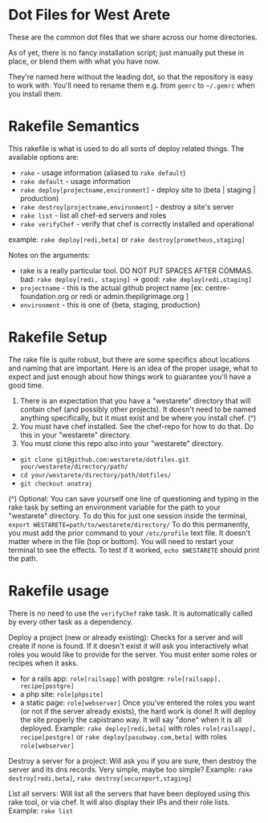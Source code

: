 # Dot Files for West Arete

These are the common dot files that we share across our home directories.

As of yet, there is no fancy installation script; just manually put these in
place, or blend them with what you have now. 

They're named here without the leading dot, so that the repository is easy to
work with. You'll need to rename them e.g. from `gemrc` to `~/.gemrc` when you
install them.

Rakefile Semantics
==================

This rakefile is what is used to do all sorts of deploy related things. The available options are:

* `rake` - usage information (aliased to `rake default`) 
* `rake default` - usage information
* `rake deploy[projectname,environment]` - deploy site to (beta | staging | production)
* `rake destroy[projectname,environment]` - destroy a site's server
* `rake list` - list all chef-ed servers and roles
* `rake verifyChef` - verify that chef is correctly installed and operational

example: `rake deploy[redi,beta]` or `rake destroy[prometheus,staging]`

Notes on the arguments: 

* rake is a really particular tool. DO NOT PUT SPACES AFTER COMMAS. bad: `rake deploy[redi, staging]` -> good: `rake deploy[redi,staging]`
* `projectname` - this is the actual github project name [ex: centre-foundation.org or redi or admin.thepilgrimage.org ]
* `environment` - this is one of {beta, staging, production}

Rakefile Setup
==============

The rake file is quite robust, but there are some specifics about locations and naming that are important. Here is an idea of the proper usage, what to expect and just enough about how things work to guarantee you'll have a good time.

1. There is an expectation that you have a "westarete" directory that will contain chef (and possibly other projects). It doesn't need to be named anything specifically, but it must exist and be where you install chef. (^)
2. You must have chef installed. See the chef-repo for how to do that. Do this in your "westarete" directory.
3. You must clone this repo also into your "westarete" directory.
* `git clone git@github.com:westarete/dotfiles.git your/westarete/directory/path/`
* `cd your/westarete/directory/path/dotfiles/`
* `git checkout anatraj`

(^) Optional: You can save yourself one line of questioning and typing in the rake task by setting an environment variable for the path to your "westarete" directory. To do this for just one session inside the terminal, 
`export WESTARETE=path/to/westarete/directory/`
To do this permanently, you must add the prior command to your `/etc/profile` text file. It doesn't matter where in the file (top or bottom). You will need to restart your terminal to see the effects. To test if it worked, `echo $WESTARETE` should print the path.

Rakefile usage
==============

There is no need to use the `verifyChef` rake task. It is automatically called by every other task as a dependency.

Deploy a project (new or already existing):
Checks for a server and will create if none is found. If it doesn't exist it will ask you interactively what roles you would like to provide for the server. You must enter some roles or recipes when it asks.
* for a rails app: `role[railsapp]` with postgre: `role[railsapp], recipe[postgre]`
* a php site: `role[phpsite]`
* a static page: `role[webserver]`
Once you've entered the roles you want (or not if the server already exists), the hard work is done! It will deploy the site properly the capistrano way. It will say "done" when it is all deployed.
Example: `rake deploy[redi,beta]` with roles `role[railsapp], recipe[postgre]` or `rake deploy[pasubway.com,beta]` with roles `role[webserver]`


Destroy a server for a project:
Will ask you if you are sure, then destroy the server and its dns records. Very simple, maybe too simple?
Example: `rake destroy[redi,beta]`, `rake destroy[secureport,staging]`

List all servers:
Will list all the servers that have been deployed using this rake tool, or via chef. It will also display their IPs and their role lists.
Example: `rake list`